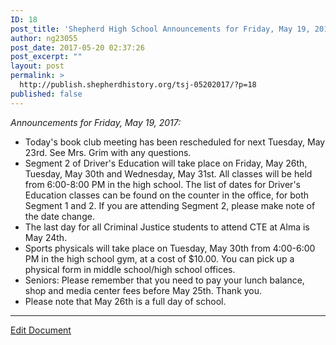```yaml
---
ID: 18
post_title: 'Shepherd High School Announcements for Friday, May 19, 2017:'
author: ng23055
post_date: 2017-05-20 02:37:26
post_excerpt: ""
layout: post
permalink: >
  http://publish.shepherdhistory.org/tsj-05202017/?p=18
published: false
---
```

<p><i>Announcements for Friday, May 19, 2017:</i></p>
<ul>
<li>Today's book club meeting has been rescheduled for next Tuesday, May 23rd. See Mrs. Grim with any questions.</li>
<li>Segment 2 of Driver's Education will take place on Friday, May 26th, Tuesday, May 30th and Wednesday, May 31st. All classes will be held from 6:00-8:00 PM in the high school. The list of dates for Driver's Education classes can be found on the counter in the office, for both Segment 1 and 2. If you are attending Segment 2, please make note of the date change.</li>
<li>The last day for all Criminal Justice students to attend CTE at Alma is May 24th.</li>
<li>Sports physicals will take place on Tuesday, May 30th from 4:00-6:00 PM in the high school gym, at a cost of $10.00. You can pick up a physical form in middle school/high school offices.</li>
<li>Seniors: Please remember that you need to pay your lunch balance, shop and media center fees before May 25th. Thank you.</li>
<li>Please note that May 26th is a full day of school.</li>
</ul>
<p></p>
<p></p>
<p><hr></p>
<p><a href="https://docs.google.com/document/d/1QRvZa-U7Yo1_bhoA-oFpsgPNHaUSYI_WwLafA2f5MeM/edit?usp=sharing">Edit Document</a></p>